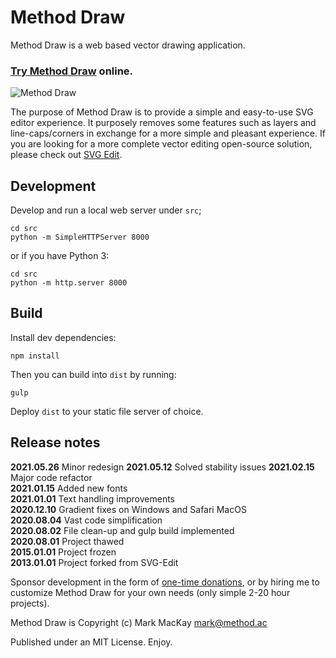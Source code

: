 # Method Draw

Method Draw is a web based vector drawing application.

### [Try Method Draw](https://editor.method.ac) online.

![Method Draw](https://method.ac/img/method-draw2021.png)

The purpose of Method Draw is to provide a simple and easy-to-use SVG editor experience. It purposely removes some features such as layers and line-caps/corners in exchange for a more simple and pleasant experience. If you are looking for a more complete vector editing open-source solution, please check out [SVG Edit](https://github.com/SVG-Edit/svgedit).

## Development

Develop and run a local web server under `src`;

```
cd src
python -m SimpleHTTPServer 8000
```

or if you have Python 3: 

```
cd src
python -m http.server 8000
```

## Build

Install dev dependencies:

`npm install`

Then you can build into `dist` by running:

`gulp`

Deploy `dist` to your static file server of choice.

## Release notes

**2021.05.26** Minor redesign
**2021.05.12** Solved stability issues
**2021.02.15** Major code refactor  
**2021.01.15** Added new fonts  
**2021.01.01** Text handling improvements  
**2020.12.10** Gradient fixes on Windows and Safari MacOS  
**2020.08.04** Vast code simplification  
**2020.08.02** File clean-up and gulp build implemented  
**2020.08.01** Project thawed  
**2015.01.01** Project frozen  
**2013.01.01** Project forked from SVG-Edit  

Sponsor development in the form of [one-time donations](https://method.ac/donate/), or by hiring me to customize Method Draw for your own needs (only simple 2-20 hour projects).

Method Draw is Copyright (c)
Mark MacKay [mark@method.ac](mailto:mark@method.ac)

Published under an MIT License. Enjoy.
